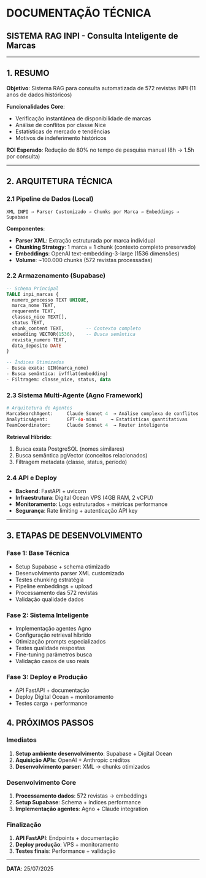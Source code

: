 # DOCUMENTAÇÃO TÉCNICA
## SISTEMA RAG INPI - Consulta Inteligente de Marcas

---

## 1. RESUMO

**Objetivo**: Sistema RAG para consulta automatizada de 572 revistas INPI (11 anos de dados históricos)

**Funcionalidades Core**:
- Verificação instantânea de disponibilidade de marcas
- Análise de conflitos por classe Nice
- Estatísticas de mercado e tendências
- Motivos de indeferimento históricos

**ROI Esperado**: Redução de 80% no tempo de pesquisa manual (8h → 1.5h por consulta)

---

## 2. ARQUITETURA TÉCNICA

### 2.1 Pipeline de Dados (Local)
```
XML INPI → Parser Customizado → Chunks por Marca → Embeddings → Supabase
```

**Componentes**:
- **Parser XML**: Extração estruturada por marca individual
- **Chunking Strategy**: 1 marca = 1 chunk (contexto completo preservado)
- **Embeddings**: OpenAI text-embedding-3-large (1536 dimensões)
- **Volume**: ~100.000 chunks (572 revistas processadas)

### 2.2 Armazenamento (Supabase)
```sql
-- Schema Principal
TABLE inpi_marcas {
  numero_processo TEXT UNIQUE,
  marca_nome TEXT,
  requerente TEXT,
  classes_nice TEXT[],
  status TEXT,
  chunk_content TEXT,        -- Contexto completo
  embedding VECTOR(1536),    -- Busca semântica
  revista_numero TEXT,
  data_deposito DATE
}

-- Índices Otimizados
- Busca exata: GIN(marca_nome)
- Busca semântica: ivfflat(embedding)
- Filtragem: classe_nice, status, data
```

### 2.3 Sistema Multi-Agente (Agno Framework)
```python
# Arquitetura de Agentes
MarcaSearchAgent:     Claude Sonnet 4  → Análise complexa de conflitos
AnalyticsAgent:       GPT-4o-mini     → Estatísticas quantitativas  
TeamCoordinator:      Claude Sonnet 4  → Router inteligente
```

**Retrieval Híbrido**:
1. Busca exata PostgreSQL (nomes similares)
2. Busca semântica pgVector (conceitos relacionados)
3. Filtragem metadata (classe, status, período)

### 2.4 API e Deploy
- **Backend**: FastAPI + uvicorn
- **Infraestrutura**: Digital Ocean VPS (4GB RAM, 2 vCPU)
- **Monitoramento**: Logs estruturados + métricas performance
- **Segurança**: Rate limiting + autenticação API key

---

## 3. ETAPAS DE DESENVOLVIMENTO

### Fase 1: Base Técnica
- Setup Supabase + schema otimizado
- Desenvolvimento parser XML customizado
- Testes chunking estratégia
- Pipeline embeddings + upload
- Processamento das 572 revistas
- Validação qualidade dados

### Fase 2: Sistema Inteligente
- Implementação agentes Agno
- Configuração retrieval híbrido
- Otimização prompts especializados
- Testes qualidade respostas
- Fine-tuning parâmetros busca
- Validação casos de uso reais

### Fase 3: Deploy e Produção
- API FastAPI + documentação
- Deploy Digital Ocean + monitoramento
- Testes carga + performance

## 4. PRÓXIMOS PASSOS

### Imediatos
1. **Setup ambiente desenvolvimento**: Supabase + Digital Ocean
2. **Aquisição APIs**: OpenAI + Anthropic créditos
3. **Desenvolvimento parser**: XML → chunks otimizados

### Desenvolvimento Core
1. **Processamento dados**: 572 revistas → embeddings
2. **Setup Supabase**: Schema + índices performance
3. **Implementação agentes**: Agno + Claude integration

### Finalização
1. **API FastAPI**: Endpoints + documentação
2. **Deploy produção**: VPS + monitoramento
3. **Testes finais**: Performance + validação


---
**DATA**: 25/07/2025